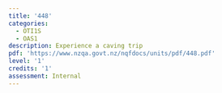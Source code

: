 ```yaml
---
title: '448'
categories:
  - OTI1S
  - OAS1
description: Experience a caving trip
pdf: 'https://www.nzqa.govt.nz/nqfdocs/units/pdf/448.pdf'
level: '1'
credits: '1'
assessment: Internal
---
```



